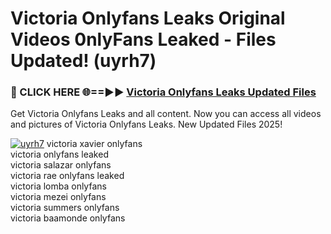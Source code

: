 # Victoria Onlyfans Leaks Original Videos 0nlyFans Leaked - Files Updated! (uyrh7)

<h3>🔴 CLICK HERE 🌐==►► <a href="https://tinyurl.com/3hn5wdd3" rel="nofollow">Victoria Onlyfans Leaks Updated Files</a></h3>

Get Victoria Onlyfans Leaks and all content. Now you can access all videos and pictures of Victoria Onlyfans Leaks. New Updated Files 2025!

[![uyrh7](https://i.imgur.com/4HnBqBT.gif)](https://tinyurl.com/3hn5wdd3)
victoria xavier onlyfans<br>
victoria onlyfans leaked<br>
victoria salazar onlyfans<br>
victoria rae onlyfans leaked<br>
victoria lomba onlyfans<br>
victoria mezei onlyfans<br>
victoria summers onlyfans<br>
victoria baamonde onlyfans